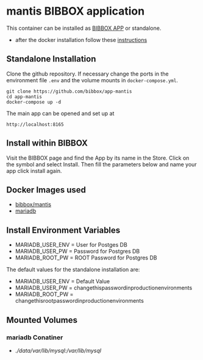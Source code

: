 # mantis BIBBOX application

This container can be installed as [BIBBOX APP](https://bibbox.readthedocs.io/en/latest/ "BIBBOX App Store") or standalone. 

- after the docker installation follow these [instructions](INSTALL-APP.md)

## Standalone Installation 

Clone the github repository. If necessary change the ports in the environment file `.env` and the volume mounts in `docker-compose.yml`.

```
git clone https://github.com/bibbox/app-mantis
cd app-mantis
docker-compose up -d
```

The main app can be opened and set up at
```
http://localhost:8165
```

## Install within BIBBOX

Visit the BIBBOX page and find the App by its name in the Store. Click on the symbol and select Install. Then fill the parameters below and name your app click install again.

## Docker Images used
  - [bibbox/mantis](https://hub.docker.com/r/bibbox/mantis) 
  - [mariadb](https://hub.docker.com/r/mariadb) 


 
## Install Environment Variables
  - MARIADB_USER_ENV = User for Postges DB
  - MARIADB_USER_PW = Password for Postgres DB
  - MARIADB_ROOT_PW = ROOT Password for Postgres DB

  
The default values for the standalone installation are:
  - MARIADB_USER_ENV = Default Value
  - MARIADB_USER_PW = changethispasswordinproductionenvironments
  - MARIADB_ROOT_PW = changethisrootpasswordinproductionenvironments

  
## Mounted Volumes
### mariadb Conatiner
  - *./data/var/lib/mysql:/var/lib/mysql*
